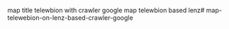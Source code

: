 map title telewbion
with crawler google
map telewbion based lenz# map-telewebion-on-lenz-based-crawler-google
